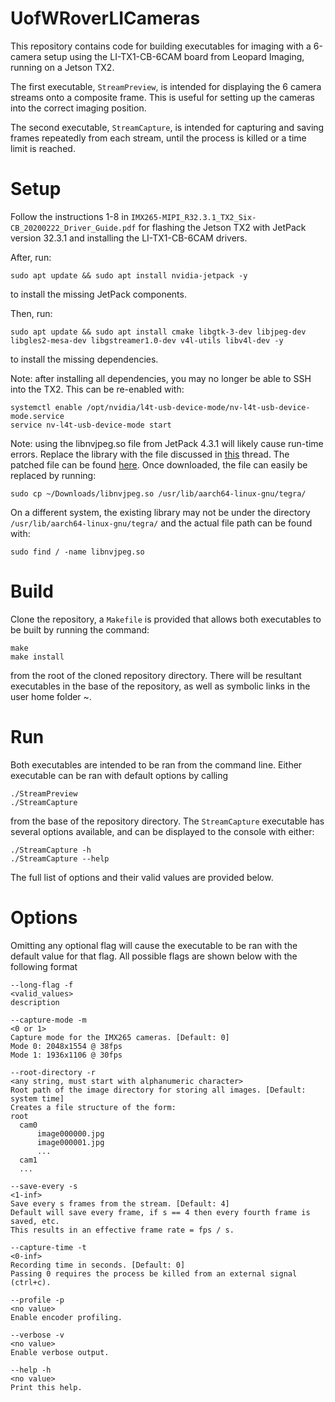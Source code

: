 # UofWRoverLICameras
This repository contains code for building executables for imaging with a 6-camera setup using the LI-TX1-CB-6CAM board from Leopard Imaging, running on a Jetson TX2.

The first executable, `StreamPreview`, is intended for displaying the 6 camera streams onto a composite frame. This is useful for setting up the cameras into the correct imaging position.

The second executable, `StreamCapture`, is intended for capturing and saving frames repeatedly from each stream, until the process is killed or a time limit is reached.

# Setup
Follow the instructions 1-8 in `IMX265-MIPI_R32.3.1_TX2_Six-CB_20200222_Driver_Guide.pdf` for flashing the Jetson TX2 with JetPack version 32.3.1 and installing the LI-TX1-CB-6CAM drivers.

After, run:
```
sudo apt update && sudo apt install nvidia-jetpack -y
```
to install the missing JetPack components.

Then, run:
```
sudo apt update && sudo apt install cmake libgtk-3-dev libjpeg-dev libgles2-mesa-dev libgstreamer1.0-dev v4l-utils libv4l-dev -y
```
to install the missing dependencies.

Note: after installing all dependencies, you may no longer be able to SSH into the TX2. This can be re-enabled with:
```
systemctl enable /opt/nvidia/l4t-usb-device-mode/nv-l4t-usb-device-mode.service
service nv-l4t-usb-device-mode start
```

Note: using the libnvjpeg.so file from JetPack 4.3.1 will likely cause run-time errors. Replace the library with the file discussed in [this](https://forums.developer.nvidia.com/t/streaming-using-jpegenc-halts-after-a-short-delay/109924/5) thread. The patched file can be found [here](https://forums.developer.nvidia.com/uploads/short-url/lG7SzRLCUvmzaEwNGw3jtMbH0YI.zip). Once downloaded, the file can easily be replaced by running:
```
sudo cp ~/Downloads/libnvjpeg.so /usr/lib/aarch64-linux-gnu/tegra/
```
On a different system, the existing library may not be under the directory `/usr/lib/aarch64-linux-gnu/tegra/` and the actual file path can be found with:
```
sudo find / -name libnvjpeg.so
```

# Build
Clone the repository, a `Makefile` is provided that allows both executables to be built by running the command:
```
make
make install
```
from the root of the cloned repository directory. There will be resultant executables in the base of the repository, as well as symbolic links in the user home folder ~.

# Run
Both executables are intended to be ran from the command line. Either executable can be ran with default options by calling
```
./StreamPreview
./StreamCapture
```
from the base of the repository directory. The `StreamCapture` executable has several options available, and can be displayed to the console with either:
```
./StreamCapture -h
./StreamCapture --help
```
The full list of options and their valid values are provided below.

# Options
Omitting any optional flag will cause the executable to be ran with the default value for that flag. All possible flags are shown below with the following format
```
--long-flag -f
<valid_values>
description
```

```
--capture-mode -m 
<0 or 1>
Capture mode for the IMX265 cameras. [Default: 0]
Mode 0: 2048x1554 @ 38fps
Mode 1: 1936x1106 @ 30fps

--root-directory -r
<any string, must start with alphanumeric character>
Root path of the image directory for storing all images. [Default: system time]
Creates a file structure of the form:
root
  cam0
      image000000.jpg
      image000001.jpg
      ...
  cam1
  ...

--save-every -s
<1-inf>
Save every s frames from the stream. [Default: 4]
Default will save every frame, if s == 4 then every fourth frame is saved, etc.
This results in an effective frame rate = fps / s.

--capture-time -t
<0-inf>
Recording time in seconds. [Default: 0]
Passing 0 requires the process be killed from an external signal (ctrl+c).

--profile -p
<no value>
Enable encoder profiling.

--verbose -v
<no value>
Enable verbose output.

--help -h
<no value>
Print this help.
```

